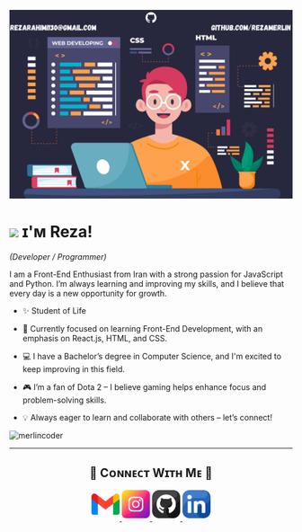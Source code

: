 <!--Banner-->
![merlincoder Banner Image](./assets/header.png)


<!--Header Name-->
# <img src="https://user-images.githubusercontent.com/74038190/216120981-b9507c36-0e04-4469-8e27-c99271b45ba5.png" width="30"/> ɪ'ᴍ Reza! 
*(Developer / Programmer)*
<br /> 


<!--Start Intro-->               
<p align="left">I am a Front-End Enthusiast from Iran with a strong passion for JavaScript and Python. I’m always learning and improving my skills, and I believe that every day is a new opportunity for growth. </p>


- ✨ Student of Life
- 🌱 Currently focused on learning Front-End Development, with an emphasis on React.js, HTML, and CSS.
- 💻 I have a Bachelor’s degree in Computer Science, and I'm excited to keep improving in this field.
- 🎮 I’m a fan of Dota 2 – I believe gaming helps enhance focus and problem-solving skills.

- 💡 Always eager to learn and collaborate with others – let’s connect!
<!--End Intro-->


<!--Profile Count Badge-->
<p align="left">
  <img src="https://komarev.com/ghpvc/?username=merlincoder&label=Profile%20views&color=770677&style=for-the-badge&logo=star" alt="merlincoder" style="padding-right:20px;" />
</p>

---


<!--Contact Section--> 

<h2 align="center">🤝 Cᴏɴɴᴇᴄᴛ Wɪᴛʜ Mᴇ 🤝 </h2>
<div align="center">
  
<a href="mailto:rezarahimi130@gmail.com" target="_blank">
<img src="./assets/gmail.png" width=50 height=50 alt="rezarahimi130@gmail.com" style="margin-bottom: 5px;" />
</a>


<a href="https://www.instagram.com/merlincoder" target="_blank">
<img src="./assets/instagram.png" width=50 height=50 alt="kiran_a_n" style="margin-bottom: 5px;" />
</a>

<a href="https://www.github.com/rezamerlin" target="_blank">
<img src="./assets/github.png" width=50 height=50 alt="merlincoder" style="margin-bottom: 5px;" />
</a>

<a href="https://www.linkedin.com/in/merlincoder/" target="_blank">
<img src="./assets/linkedin.png" width=50 height=50 alt="linkedin" style="margin-bottom: 5px;" />
</a>

</div>
<br/>
